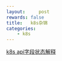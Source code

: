 ```yaml
---
layout:     post
rewards: false
title:   k8s杂锦
categories:
    - k8s
---
```


[k8s api字段状态解释](https://github.com/kubernetes/community/blob/master/contributors/devel/sig-architecture/api-conventions.md)


